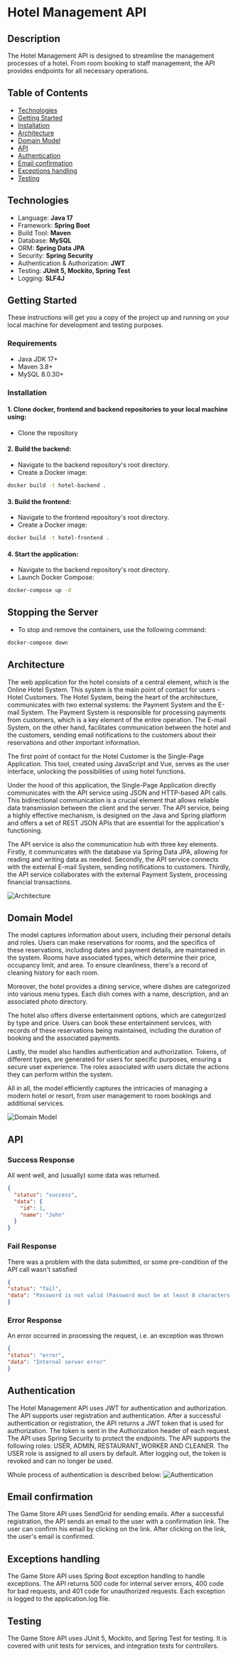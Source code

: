 # Hotel Management API


## Description

The Hotel Management API is designed to streamline the management processes 
of a hotel. From room booking to staff management, the API provides 
endpoints for all necessary operations.

## Table of Contents

* [Technologies](#technologies)
* [Getting Started](#getting-started)
* [Installation](#installation)
* [Architecture](#architecture)
* [Domain Model](#domain-model)
* [API](#api)
* [Authentication](#authentication)
* [Email confirmation](#email-confirmation)
* [Exceptions handling](#exceptions-handling)
* [Testing](#testing)

## Technologies

* Language: **Java 17**
* Framework: **Spring Boot**
* Build Tool: **Maven**
* Database: **MySQL**
* ORM: **Spring Data JPA**
* Security: **Spring Security**
* Authentication & Authorization: **JWT**
* Testing: **JUnit 5, Mockito, Spring Test**
* Logging: **SLF4J**

## Getting Started

These instructions will get you a copy of the project up and running on your local machine for development and testing purposes.

### Requirements

* Java JDK 17+
* Maven 3.8+
* MySQL 8.0.30+

### Installation

#### 1. Clone docker, frontend and backend repositories to your local machine using:
- Clone the repository

#### 2. Build the backend:
- Navigate to the backend repository's root directory.
- Create a Docker image:
```bash
docker build -t hotel-backend .
```

#### 3. Build the frontend:
- Navigate to the frontend repository's root directory.
- Create a Docker image:
```bash
docker build -t hotel-frontend .
```

#### 4. Start the application:
- Navigate to the backend repository's root directory.
- Launch Docker Compose:

```bash
docker-compose up -d
```

## Stopping the Server

- To stop and remove the containers, use the following command:

```bash
docker-compose down
```

## Architecture

The web application for the hotel consists of a central element, which is the Online Hotel 
System. This system is the main point of contact for users - Hotel Customers. The Hotel System, 
being the heart of the architecture, communicates with two external systems: the Payment 
System and the E-mail System. The Payment System is responsible for processing payments from 
customers, which is a key element of the entire operation. The E-mail System, on the other 
hand, facilitates communication between the hotel and the customers, sending email 
notifications to the customers about their reservations and other important information.

The first point of contact for the Hotel Customer is the Single-Page Application. This tool, 
created using JavaScript and Vue, serves as the user interface, unlocking the possibilities 
of using hotel functions.

Under the hood of this application, the Single-Page Application directly communicates with
the API service using JSON and HTTP-based API calls. This bidirectional communication is a
crucial element that allows reliable data transmission between the client and the server.
The API service, being a highly effective mechanism, is designed on the Java and Spring
platform and offers a set of REST JSON APIs that are essential for the application's functioning.

The API service is also the communication hub with three key elements. Firstly, it 
communicates with the database via Spring Data JPA, allowing for reading and writing 
data as needed. Secondly, the API service connects with the external E-mail System, sending 
notifications to customers. Thirdly, the API service collaborates with the external 
Payment System, processing financial transactions.

![Architecture](https://i.imgur.com/RVPWS78.png)


## Domain Model

The model captures information about users, including their personal details and roles. Users 
can make reservations for rooms, and the specifics of these reservations, including dates and 
payment details, are maintained in the system. Rooms have associated types, which determine 
their price, occupancy limit, and area. To ensure cleanliness, there's a record of cleaning 
history for each room.

Moreover, the hotel provides a dining service, where dishes are categorized into various menu 
types. Each dish comes with a name, description, and an associated photo directory.

The hotel also offers diverse entertainment options, which are categorized by type and price. 
Users can book these entertainment services, with records of these reservations being maintained, 
including the duration of booking and the associated payments.

Lastly, the model also handles authentication and authorization. Tokens, of different types, 
are generated for users for specific purposes, ensuring a secure user experience. The roles 
associated with users dictate the actions they can perform within the system.

All in all, the model efficiently captures the intricacies of managing a modern hotel or 
resort, from user management to room bookings and additional services.

![Domain Model](https://i.imgur.com/8uWsAOb.png)

## API

### Success Response
All went well, and (usually) some data was returned.
```json
{
  "status": "success",
  "data": {
    "id": 1,
    "name": "John"
  }
}
```

### Fail Response
There was a problem with the data submitted, or some pre-condition of the API call wasn't satisfied
```json
{
"status": "fail",
"data": "Password is not valid (Password must be at least 8 characters long, contain at least one number, one uppercase and one lowercase letter)"
}
```

### Error Response
An error occurred in processing the request, i.e. an exception was thrown
```json
{
"status": "error",
"data": "Internal server error"
}
```

## Authentication

The Hotel Management API uses JWT for authentication and authorization. The API supports user registration and authentication.
After a successful authentication or registration, the API returns a JWT token that is used for authorization. The token is sent in the
Authorization header of each request. The API uses Spring Security to protect the endpoints. The API supports the following
roles: USER, ADMIN, RESTAURANT_WORKER AND CLEANER. The USER role is assigned to all users by default. After logging out, 
the token is revoked and can no longer be used.

Whole process of authentication is described below:
![Authentication](https://i.ibb.co/C2bD1FZ/img-auth.png)

## Email confirmation

The Game Store API uses SendGrid for sending emails. After a successful registration, the API sends an email to the user
with a confirmation link. The user can confirm his email by clicking on the link. 
After clicking on the link, the user's email is confirmed.

## Exceptions handling

The Game Store API uses Spring Boot exception handling to handle exceptions. The API returns 500 code for internal
server errors, 400 code for bad requests, and 401 code for unauthorized requests. Each exception is 
logged to the application.log file.

## Testing

The Game Store API uses JUnit 5, Mockito, and Spring Test for testing. It is covered with unit tests for services, and
integration tests for controllers.

